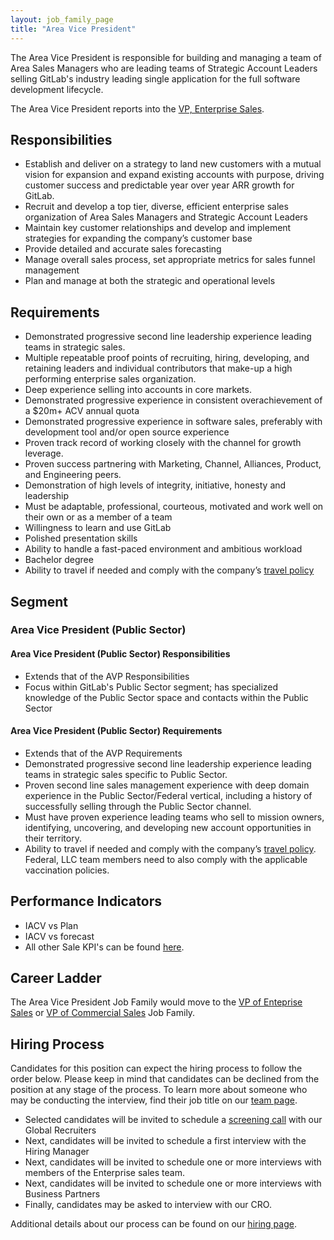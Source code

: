 ```yaml
---
layout: job_family_page
title: "Area Vice President"
---
```


The Area Vice President is responsible for building and managing a team of Area Sales Managers who are leading teams of Strategic Account Leaders selling GitLab's industry leading single application for the full software development lifecycle.

The Area Vice President reports into the [VP, Enterprise Sales](/job-families/sales/vp-enterprise-sales/).

## Responsibilities

* Establish and deliver on a strategy to land new customers with a mutual vision for expansion and expand existing accounts with purpose, driving customer success and predictable year over year ARR growth for GitLab.
* Recruit and develop a top tier, diverse, efficient enterprise sales organization of Area Sales Managers and Strategic Account Leaders
* Maintain key customer relationships and develop and implement strategies for expanding the company’s customer base
* Provide detailed and accurate sales forecasting
* Manage overall sales process, set appropriate metrics for sales funnel management
* Plan and manage at both the strategic and operational levels

## Requirements

* Demonstrated progressive second line leadership experience leading teams in strategic sales.
* Multiple repeatable proof points of recruiting, hiring, developing, and retaining leaders and individual contributors that make-up a high performing enterprise sales organization.
* Deep experience selling into accounts in core markets.
* Demonstrated progressive experience in consistent overachievement of a $20m+ ACV annual quota
* Demonstrated progressive experience in software sales, preferably with development tool and/or open source experience
* Proven track record of working closely with the channel for growth leverage.
* Proven success partnering with Marketing, Channel, Alliances, Product, and Engineering peers.
* Demonstration of high levels of integrity, initiative, honesty and leadership
* Must be adaptable, professional, courteous, motivated and work well on their own or as a member of a team
* Willingness to learn and use GitLab
* Polished presentation skills
* Ability to handle a fast-paced environment and ambitious workload
* Bachelor degree 
* Ability to travel if needed and comply with the company’s [travel policy](https://about.gitlab.com/handbook/travel/) 

## Segment

### Area Vice President (Public Sector)

#### Area Vice President (Public Sector) Responsibilities

* Extends that of the AVP Responsibilities
* Focus within GitLab's Public Sector segment; has specialized knowledge of the Public Sector space and contacts within the Public Sector 

#### Area Vice President (Public Sector) Requirements

* Extends that of the AVP Requirements
* Demonstrated progressive second line leadership experience leading teams in strategic sales specific to Public Sector.
* Proven second line sales management experience with deep domain experience in the Public Sector/Federal vertical, including a history of successfully selling through the Public Sector channel.
* Must have proven experience leading teams who sell to mission owners, identifying, uncovering, and developing new account opportunities in their territory.
* Ability to travel if needed and comply with the company’s [travel policy](https://about.gitlab.com/handbook/travel/#travel-guidance-covid-19). Federal, LLC team members need to also comply with the applicable vaccination policies. 

## Performance Indicators

* IACV vs Plan
* IACV vs forecast
* All other Sale KPI's can be found [here](https://internal-handbook.gitlab.io/handbook/company/performance-indicators/sales/#kpi-summary).

## Career Ladder

The Area Vice President Job Family would move to the [VP of Enteprise Sales](/job-families/sales/vp-enterprise-sales/) or [VP of Commercial Sales](/job-families/sales/vp-of-commercial-sales/) Job Family.

## Hiring Process

Candidates for this position can expect the hiring process to follow the order below. Please keep in mind that candidates can be declined from the position at any stage of the process. To learn more about someone who may be conducting the interview, find their job title on our [team page](/company/team/).

* Selected candidates will be invited to schedule a [screening call](/handbook/hiring/#screening-call) with our Global Recruiters
* Next, candidates will be invited to schedule a first interview with the Hiring Manager
* Next, candidates will be invited to schedule one or more interviews with members of the Enterprise sales team.
* Next, candidates will be invited to schedule one or more interviews with Business Partners
* Finally, candidates may be asked to interview with our CRO.

Additional details about our process can be found on our [hiring page](/handbook/hiring/).
